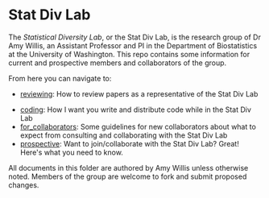 # Stat Div Lab

The *Statistical Diversity Lab*, or the Stat Div Lab, is the research group of Dr Amy Willis, an Assistant Professor and PI in the Department of Biostatistics at the University of Washington. This repo contains some information for current and prospective members and collaborators of the group.

From here you can navigate to:

- [reviewing](./reviewing): How to review papers as a representative of the Stat Div Lab
<!-- - mentoring: My expectations for my graduate students, and what my graduate students can expect from me -->
- [coding](/coding): How I want you write and distribute code while in the Stat Div Lab
- [for_collaborators](/for_collaborators): Some guidelines for new collaborators about what to expect from consulting and collaborating with the Stat Div Lab
- [prospective](/prospective): Want to join/collaborate with the Stat Div Lab? Great! Here's what you need to know.

All documents in this folder are authored by Amy Willis unless otherwise noted.
Members of the group are welcome to fork and submit proposed changes.
